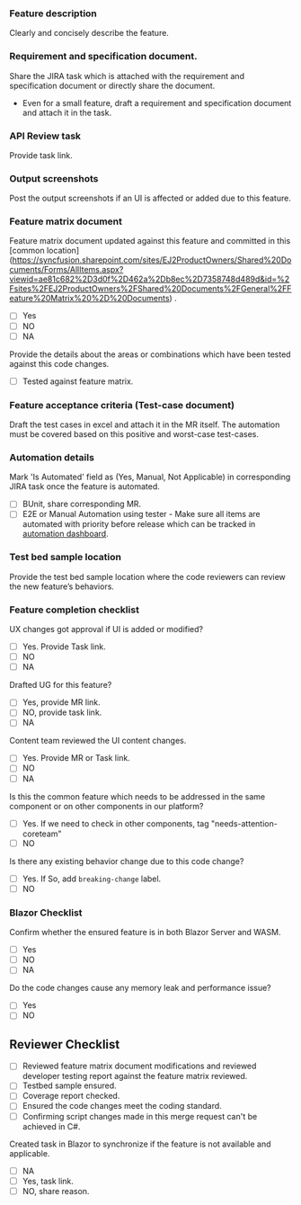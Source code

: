 ### Feature description
Clearly and concisely describe the feature.

### Requirement and specification document.
Share the JIRA task which is attached with the requirement and specification document or directly share the document. 
- Even for a small feature, draft a requirement and specification document and attach it in the task.  

### API Review task
Provide task link.

### Output screenshots
Post the output screenshots if an UI is affected or added due to this feature.

### Feature matrix document

Feature matrix document updated against this feature and committed in this [common location] (https://syncfusion.sharepoint.com/sites/EJ2ProductOwners/Shared%20Documents/Forms/AllItems.aspx?viewid=ae81c682%2D3d0f%2D462a%2Db8ec%2D7358748d489d&id=%2Fsites%2FEJ2ProductOwners%2FShared%20Documents%2FGeneral%2FFeature%20Matrix%20%2D%20Documents) . 
* [ ] Yes
* [ ] NO
* [ ] NA

Provide the details about the areas or combinations which have been tested against this code changes.
* [ ]  Tested against feature matrix.

### Feature acceptance criteria (Test-case document)
Draft the test cases in excel and attach it in the MR itself. The automation must be covered based on this positive and worst-case test-cases.   

### Automation details
Mark 'Is Automated' field as (Yes, Manual, Not Applicable) in corresponding JIRA task once the feature is automated. 
* [ ] BUnit, share corresponding MR.
* [ ] E2E or Manual Automation using tester - Make sure all items are automated with priority before release which can be tracked in [automation dashboard](https://syncfusion.atlassian.net/secure/Dashboard.jspa?selectPageId=43396).

### Test bed sample location
Provide the test bed sample location where the code reviewers can review the new feature’s behaviors. 
 
### Feature completion checklist

UX changes got approval if UI is added or modified?
* [ ] Yes. Provide Task link.
* [ ] NO
* [ ] NA

Drafted UG for this feature?
* [ ] Yes, provide MR link.
* [ ] NO, provide task link.
* [ ] NA

 Content team reviewed the UI content changes.
* [ ] Yes. Provide MR or Task link.
* [ ] NO
* [ ] NA

 Is this the common feature which needs to be addressed in the same component or on other components in our platform? 
* [ ]  Yes. If we need to check in other components, tag "needs-attention-coreteam" 
* [ ]  NO

Is there any existing behavior change due to this code change?
* [ ]  Yes. If So, add `breaking-change` label.
* [ ]  NO

### Blazor Checklist
Confirm whether the ensured feature is in both Blazor Server and WASM.
* [ ] Yes
* [ ] NO
* [ ] NA

Do the code changes cause any memory leak and performance issue?
* [ ] Yes
* [ ] NO

## Reviewer Checklist
* [ ]  Reviewed feature matrix document modifications and reviewed developer testing report against the feature matrix reviewed.
* [ ]  Testbed sample ensured.
* [ ]  Coverage report checked.
* [ ]  Ensured the code changes meet the coding standard.
* [ ]  Confirming script changes made in this merge request can't be achieved in C#. 

Created task in Blazor to synchronize if the feature is not available and applicable.
* [ ] NA
* [ ] Yes, task link.
* [ ] NO, share reason.
